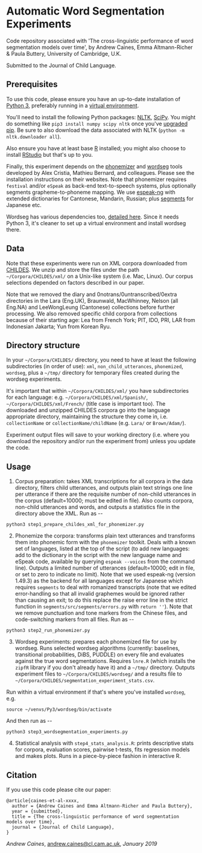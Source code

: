 # Automatic Word Segmentation Experiments

Code repository associated with 'The cross-linguistic performance of word segmentation models over time', by Andrew Caines, Emma Altmann-Richer & Paula Buttery, University of Cambridge, U.K. 

Submitted to the Journal of Child Language.


## Prerequisites

To use this code, please ensure you have an up-to-date installation of [Python 3](https://www.python.org/downloads), preferably running in a [virtual environment](https://docs.python.org/3/tutorial/venv.html).

You'll need to install the following Python packages: [NLTK](https://www.nltk.org/install.html), [SciPy](https://www.scipy.org/install.html). You might do something like `pip3 install numpy scipy nltk` once you've [upgraded pip](https://pip.pypa.io/en/stable/installing/#upgrading-pip). Be sure to also download the data associated with NLTK (`python -m nltk.downloader all`).

Also ensure you have at least base [R](https://www.r-project.org) installed; you might also choose to install [RStudio](https://www.rstudio.com) but that's up to you.

Finally, this experiment depends on the [phonemizer](https://github.com/bootphon/phonemizer) and [wordseg](https://wordseg.readthedocs.io) tools developed by Alex Cristia, Mathieu Bernard, and colleagues. Please see the installation instructions on their websites. Note that phonemizer requires `festival` and/or `eSpeak` as back-end text-to-speech systems, plus optionally segments grapheme-to-phoneme mapping. We use [espeak-ng](https://github.com/espeak-ng/espeak-ng) with extended dictionaries for Cantonese, Mandarin, Russian; plus [segments](https://github.com/cldf/segments) for Japanese etc.

Wordseg has various dependencies too, [detailed here](https://wordseg.readthedocs.io/en/latest/installation.html). Since it needs Python 3, it's cleaner to set up a virtual environment and install wordseg there.


## Data

Note that these experiments were run on XML corpora downloaded from [CHILDES](https://childes.talkbank.org/data-xml). We unzip and store the files under the path `~/Corpora/CHILDES/xml/` on a Unix-like system (i.e. Mac, Linux). Our corpus selections depended on factors described in our paper. 

Note that we removed the diary and 0notrans/0untranscribed/0extra directories in the Lara (Eng.UK), Braunwald, MacWhinney, Nelson (all Eng.NA) and LeeWongLeung (Cantonese) collections before further processing. We also removed specific child corpora from collections because of their starting age: Lea from French York; PIT, IDO, PRI, LAR from Indonesian Jakarta; Yun from Korean Ryu.


## Directory structure

In your `~/Corpora/CHILDES/` directory, you need to have at least the following subdirectories (in order of use): `xml`, `non_child_utterances`, `phonemized`, `wordseg`, plus a `~/tmp/` directory for temporary files created during the wordseg experiments.

It's important that within `~/Corpora/CHILDES/xml/` you have subdirectories for each language: e.g. `~/Corpora/CHILDES/xml/Spanish/`, `~/Corpora/CHILDES/xml/French/` (title case is important too). The downloaded and unzipped CHILDES corpora go into the language appropriate directory, maintaining the structure they come in, i.e. `collectionName` or `collectionName/childName` (e.g. `Lara/` or `Brown/Adam/`).

Experiment output files will save to your working directory (i.e. where you download the repository and/or run the experiment from) unless you update the code.


## Usage

1. Corpus preparation: takes XML transcriptions for all corpora in the data directory, filters child utterances, and outputs plain text strings one line per utterance if there are the requisite number of non-child utterances in the corpus (default=10000; must be edited in file). Also counts corpora, non-child utterances and words, and outputs a statistics file in the directory above the XML. Run as --
```
python3 step1_prepare_childes_xml_for_phonemizer.py
```

2. Phonemize the corpora: transforms plain text utterances and transforms them into phonemic form with the `phonemizer` toolkit. Deals with a known set of languages, listed at the top of the script (to add new languages: add to the dictionary in the script with the new language name and eSpeak code, available by querying `espeak --voices` from the command line). Outputs a limited number of utterances (default=10000; edit in file, or set to zero to indicate no limit). Note that we used espeak-ng (version 1.49.3) as the backend for all languages except for Japanese which requires `segments` to deal with romanized transcripts (note that we edited error-handling so that all invalid graphemes would be ignored rather than causing an exit; to do this replace the raise error line in the strict function in `segments/src/segments/errors.py` with `return ''`). Note that we remove punctuation and tone markers from the Chinese files, and code-switching markers from all files. Run as --
```
python3 step2_run_phonemizer.py
```

3. Wordseg experiments: prepares each phonemized file for use by wordseg. Runs selected wordseg algorithms (currently: baselines, transitional probabilities, DiBS, PUDDLE) on every file and evaluates against the true word segmentations. Requires `lnre.R` (which installs the `zipfR` library if you don't already have it) and a `~/tmp/` directory. Outputs experiment files to `~/Corpora/CHILDES/wordseg/` and a results file to `~/Corpora/CHILDES/segmentation_experiment_stats.csv`.

Run within a virtual environment if that's where you've installed `wordseg`, e.g.
```
source ~/venvs/Py3/wordseg/bin/activate
```
And then run as --
```
python3 step3_wordsegmentation_experiments.py
```

4. Statistical analysis with `step4_stats_analysis.R`: prints descriptive stats for corpora, evaluation scores, pairwise t-tests, fits regression models and makes plots. Runs in a piece-by-piece fashion in interactive R.


## Citation

If you use this code please cite our paper:

```
@article{caines-et-al-xxxx,
  author = {Andrew Caines and Emma Altmann-Richer and Paula Buttery},
  year = {submitted},
  title = {The cross-linguistic performance of word segmentation models over time},
  journal = {Journal of Child Language},
}
```

_Andrew Caines_, andrew.caines@cl.cam.ac.uk, _January 2019_
